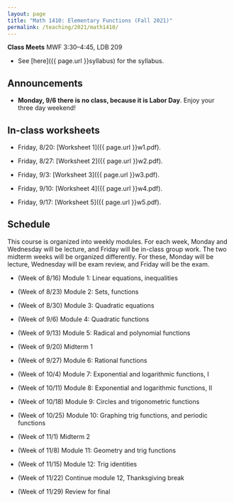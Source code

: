 ```yaml
---
layout: page
title: "Math 1410: Elementary Functions (Fall 2021)"
permalink: /teaching/2021/math1410/
---
```


**Class Meets** MWF 3:30–4:45, LDB 209

* See [here]({{ page.url }}syllabus) for the syllabus.



Announcements
-------------

* **Monday, 9/6 there is no class, because it is Labor Day**. Enjoy your three day weekend!


In-class worksheets
--------

* Friday, 8/20: [Worksheet 1]({{ page.url }}w1.pdf).

* Friday, 8/27: [Worksheet 2]({{ page.url }}w2.pdf).

* Friday, 9/3: [Worksheet 3]({{ page.url }}w3.pdf).

* Friday, 9/10: [Worksheet 4]({{ page.url }}w4.pdf).

* Friday, 9/17: [Worksheet 5]({{ page.url }}w5.pdf).



Schedule
--------

This course is organized into weekly modules. For each week, Monday and Wednesday will be lecture, and Friday will be in-class group work. The two midterm weeks will be organized differently. For these, Monday will be lecture, Wednesday will be exam review, and Friday will be the exam.

* (Week of 8/16) Module 1: Linear equations, inequalities

* (Week of 8/23) Module 2: Sets, functions

* (Week of 8/30) Module 3: Quadratic equations

* (Week of 9/6) Module 4: Quadratic functions

* (Week of 9/13) Module 5: Radical and polynomial functions

* (Week of 9/20) Midterm 1

* (Week of 9/27) Module 6: Rational functions

* (Week of 10/4) Module 7: Exponential and logarithmic functions, I

* (Week of 10/11) Module 8: Exponential and logarithmic functions, II

* (Week of 10/18) Module 9: Circles and trigonometric functions

* (Week of 10/25) Module 10: Graphing trig functions, and periodic functions

* (Week of 11/1) Midterm 2

* (Week of 11/8) Module 11: Geometry and trig functions

* (Week of 11/15) Module 12: Trig identities

* (Week of 11/22) Continue module 12, Thanksgiving break

* (Week of 11/29) Review for final

